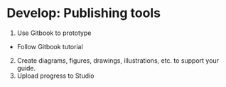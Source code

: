 # Develop: Publishing tools

1. Use Gitbook to prototype
 - Follow Gitbook tutorial 
2. Create diagrams, figures, drawings, illustrations, etc. to support your guide.
3. Upload progress to Studio
